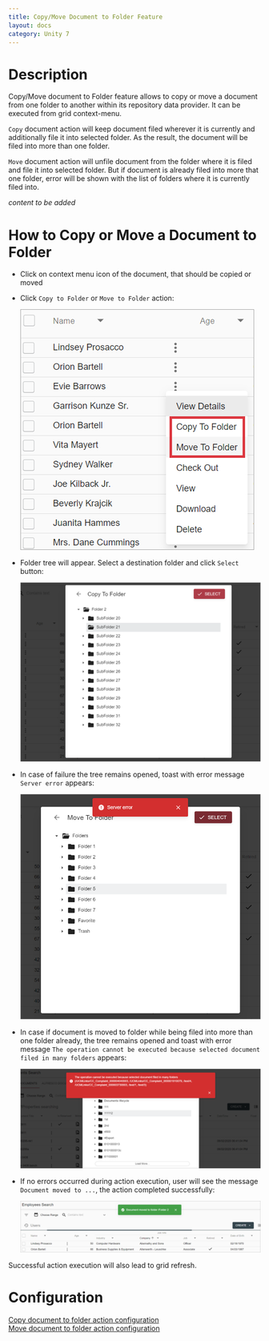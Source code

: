 ```yaml
---
title: Copy/Move Document to Folder Feature
layout: docs
category: Unity 7
---
```

# Description

Copy/Move document to Folder feature allows to copy or move a document from one folder to another within its repository data provider. It can be executed from grid context-menu.

`Copy` document action will keep document filed wherever it is currently and additionally file it into selected folder. As the result, the document will be filed into more than one folder.

`Move` document action will unfile document from the folder where it is filed and file it into selected folder. But if document is already filed into more that one folder, error will be shown with the list of folders where it is currently filed into.

*content to be added*

# How to Copy or Move a Document to Folder

- Click on context menu icon of the document, that should be copied or moved

- Click `Copy to Folder` or `Move to Folder` action:

     ![Context-menu](copy-move-document-to-folder/images/copy-move-document-to-folder-context-menu.png)

- Folder tree will appear. Select a destination folder and click `Select` button:

     ![Select a folder dialog](copy-move-document-to-folder/images/copy-move-document-to-folder-select-dialog.png)

- In case of failure the tree remains opened, toast with error message `Server error` appears:

     ![Action failure](copy-move-document-to-folder/images/copy-move-document-to-folder-error.png)

- In case if document is moved to folder while being filed into more than one folder already, the tree remains opened and toast with error message 
`The operation cannot be executed because selected document filed in many folders` appears:

     ![Move to folder failure](copy-move-document-to-folder/images/copy-move-document-to-folder-multiple-folders-error.png)

- If no errors occurred during action execution, user will see the message `Document moved to ...`, the action completed successfully:

     ![Action success](copy-move-document-to-folder/images/copy-move-document-to-folder-success.png)

Successful action execution will also lead to grid refresh.

# Configuration

[Copy document to folder action configuration](../../configuration/actions/copy-document-to-folder.md)  
[Move document to folder action configuration](../../configuration/actions/move-document-to-folder.md)
